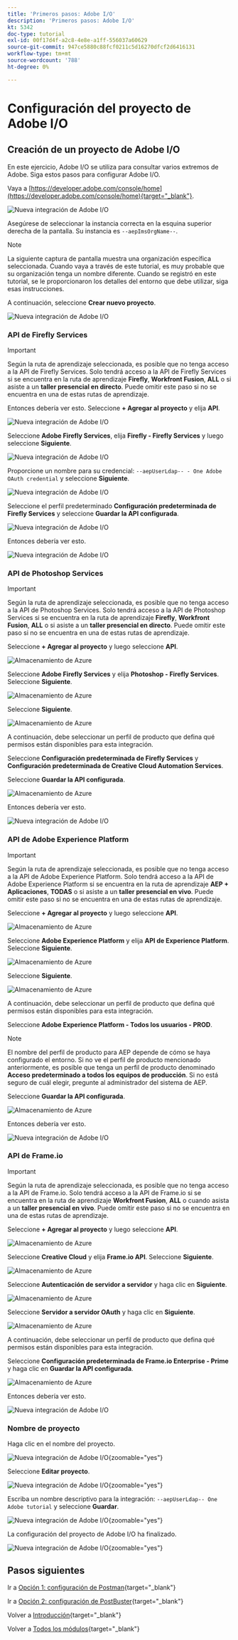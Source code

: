 ```yaml
---
title: 'Primeros pasos: Adobe I/O'
description: 'Primeros pasos: Adobe I/O'
kt: 5342
doc-type: tutorial
exl-id: 00f17d4f-a2c8-4e8e-a1ff-556037a60629
source-git-commit: 947ce5880c88fcf0211c5d16270dfcf2d6416131
workflow-type: tm+mt
source-wordcount: '788'
ht-degree: 0%

---
```


# Configuración del proyecto de Adobe I/O

## Creación de un proyecto de Adobe I/O

En este ejercicio, Adobe I/O se utiliza para consultar varios extremos de Adobe. Siga estos pasos para configurar Adobe I/O.

Vaya a [https://developer.adobe.com/console/home](https://developer.adobe.com/console/home){target="_blank"}.

![Nueva integración de Adobe I/O](./images/iohome.png)

Asegúrese de seleccionar la instancia correcta en la esquina superior derecha de la pantalla. Su instancia es `--aepImsOrgName--`.

>[!NOTE]
>
> La siguiente captura de pantalla muestra una organización específica seleccionada. Cuando vaya a través de este tutorial, es muy probable que su organización tenga un nombre diferente. Cuando se registró en este tutorial, se le proporcionaron los detalles del entorno que debe utilizar, siga esas instrucciones.

A continuación, seleccione **Crear nuevo proyecto**.

![Nueva integración de Adobe I/O](./images/iocomp.png)

### API de Firefly Services

>[!IMPORTANT]
>
>Según la ruta de aprendizaje seleccionada, es posible que no tenga acceso a la API de Firefly Services. Solo tendrá acceso a la API de Firefly Services si se encuentra en la ruta de aprendizaje **Firefly**, **Workfront Fusion**, **ALL** o si asiste a un **taller presencial en directo**. Puede omitir este paso si no se encuentra en una de estas rutas de aprendizaje.

Entonces debería ver esto. Seleccione **+ Agregar al proyecto** y elija **API**.

![Nueva integración de Adobe I/O](./images/adobe_io_access_api.png)

Seleccione **Adobe Firefly Services**, elija **Firefly - Firefly Services** y luego seleccione **Siguiente**.

![Nueva integración de Adobe I/O](./images/api3.png)

Proporcione un nombre para su credencial: `--aepUserLdap-- - One Adobe OAuth credential` y seleccione **Siguiente**.

![Nueva integración de Adobe I/O](./images/api4.png)

Seleccione el perfil predeterminado **Configuración predeterminada de Firefly Services** y seleccione **Guardar la API configurada**.

![Nueva integración de Adobe I/O](./images/api9.png)

Entonces debería ver esto.

![Nueva integración de Adobe I/O](./images/api10.png)

### API de Photoshop Services

>[!IMPORTANT]
>
>Según la ruta de aprendizaje seleccionada, es posible que no tenga acceso a la API de Photoshop Services. Solo tendrá acceso a la API de Photoshop Services si se encuentra en la ruta de aprendizaje **Firefly**, **Workfront Fusion**, **ALL** o si asiste a un **taller presencial en directo**. Puede omitir este paso si no se encuentra en una de estas rutas de aprendizaje.
>
>Seleccione **+ Agregar al proyecto** y luego seleccione **API**.

![Almacenamiento de Azure](./images/ps2.png)

Seleccione **Adobe Firefly Services** y elija **Photoshop - Firefly Services**. Seleccione **Siguiente**.

![Almacenamiento de Azure](./images/ps3.png)

Seleccione **Siguiente**.

![Almacenamiento de Azure](./images/ps4.png)

A continuación, debe seleccionar un perfil de producto que defina qué permisos están disponibles para esta integración.

Seleccione **Configuración predeterminada de Firefly Services** y **Configuración predeterminada de Creative Cloud Automation Services**.

Seleccione **Guardar la API configurada**.

![Almacenamiento de Azure](./images/ps5.png)

Entonces debería ver esto.

![Nueva integración de Adobe I/O](./images/ps7.png)

### API de Adobe Experience Platform

>[!IMPORTANT]
>
>Según la ruta de aprendizaje seleccionada, es posible que no tenga acceso a la API de Adobe Experience Platform. Solo tendrá acceso a la API de Adobe Experience Platform si se encuentra en la ruta de aprendizaje **AEP + Aplicaciones**, **TODAS** o si asiste a un **taller presencial en vivo**. Puede omitir este paso si no se encuentra en una de estas rutas de aprendizaje.

Seleccione **+ Agregar al proyecto** y luego seleccione **API**.

![Almacenamiento de Azure](./images/aep1.png)

Seleccione **Adobe Experience Platform** y elija **API de Experience Platform**. Seleccione **Siguiente**.

![Almacenamiento de Azure](./images/aep2.png)

Seleccione **Siguiente**.

![Almacenamiento de Azure](./images/aep3.png)

A continuación, debe seleccionar un perfil de producto que defina qué permisos están disponibles para esta integración.

Seleccione **Adobe Experience Platform - Todos los usuarios - PROD**.

>[!NOTE]
>
>El nombre del perfil de producto para AEP depende de cómo se haya configurado el entorno. Si no ve el perfil de producto mencionado anteriormente, es posible que tenga un perfil de producto denominado **Acceso predeterminado a todos los equipos de producción**. Si no está seguro de cuál elegir, pregunte al administrador del sistema de AEP.

Seleccione **Guardar la API configurada**.

![Almacenamiento de Azure](./images/aep4.png)

Entonces debería ver esto.

![Nueva integración de Adobe I/O](./images/aep5.png)

### API de Frame.io

>[!IMPORTANT]
>
>Según la ruta de aprendizaje seleccionada, es posible que no tenga acceso a la API de Frame.io. Solo tendrá acceso a la API de Frame.io si se encuentra en la ruta de aprendizaje **Workfront Fusion**, **ALL** o cuando asista a un **taller presencial en vivo**. Puede omitir este paso si no se encuentra en una de estas rutas de aprendizaje.

Seleccione **+ Agregar al proyecto** y luego seleccione **API**.

![Almacenamiento de Azure](./images/fiops2.png)

Seleccione **Creative Cloud** y elija **Frame.io API**. Seleccione **Siguiente**.

![Almacenamiento de Azure](./images/fiops3.png)

Seleccione **Autenticación de servidor a servidor** y haga clic en **Siguiente**.

![Almacenamiento de Azure](./images/fiops4.png)

Seleccione **Servidor a servidor OAuth** y haga clic en **Siguiente**.

![Almacenamiento de Azure](./images/fiops5.png)

A continuación, debe seleccionar un perfil de producto que defina qué permisos están disponibles para esta integración.

Seleccione **Configuración predeterminada de Frame.io Enterprise - Prime** y haga clic en **Guardar la API configurada**.

![Almacenamiento de Azure](./images/fiops6.png)

Entonces debería ver esto.

![Nueva integración de Adobe I/O](./images/fiops7.png)

### Nombre de proyecto

Haga clic en el nombre del proyecto.

![Nueva integración de Adobe I/O](./images/api13.png){zoomable="yes"}

Seleccione **Editar proyecto**.

![Nueva integración de Adobe I/O](./images/api14.png){zoomable="yes"}

Escriba un nombre descriptivo para la integración: `--aepUserLdap-- One Adobe tutorial` y seleccione **Guardar**.

![Nueva integración de Adobe I/O](./images/api15.png){zoomable="yes"}

La configuración del proyecto de Adobe I/O ha finalizado.

![Nueva integración de Adobe I/O](./images/api16.png){zoomable="yes"}

## Pasos siguientes

Ir a [Opción 1: configuración de Postman](./ex7.md){target="_blank"}

Ir a [Opción 2: configuración de PostBuster](./ex8.md){target="_blank"}

Volver a [Introducción](./getting-started.md){target="_blank"}

Volver a [Todos los módulos](./../../../overview.md){target="_blank"}
